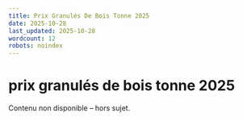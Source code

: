```yaml
---
title: Prix Granulés De Bois Tonne 2025
date: 2025-10-28
last_updated: 2025-10-28
wordcount: 12
robots: noindex
---
```


# prix granulés de bois tonne 2025

Contenu non disponible – hors sujet.